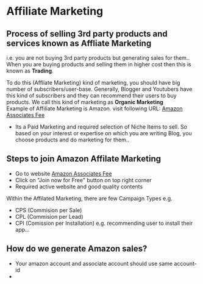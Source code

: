 # Affiliate Marketing  

## Process of selling 3rd party products and services known as Affliate Marketing  
i.e. you are not buying 3rd party products but generating sales for them.. 
When you are buying products and selling them in higher cost then this is known as **Trading**.  

To do this (Affliate Marketing) kind of marketing, you should have big number of subscribers/user-base. Generally, Blogger and Youtubers have this kind of subscribers and they can recommend their users to buy products. We call this kind of marketing as **Organic Marketing**  
Example of Affiliate Marketing is Amazon. visit following URL: [Amazon Associates Fee](https://affiliate-program.amazon.in/help/operating/schedule)
- Its a Paid Marketing and required selection of Niche Items to sell. So based on your interest or expertise on which you are writing Blog, you choose products and do marketing for them..   

## Steps to join Amazon Affilate Marketing  
  - Go to website [Amazon Associates Fee](https://affiliate-program.amazon.in/help/operating/schedule)  
  - Click on "Join now for Free" button on top right corner  
  - Required active website and good quality contents  
  
  Within the Affilated Marketing, there are few Campaign Types e.g.  
  - CPS (Commision per Sale)  
  - CPL (Commision per Lead)  
  - CPI (Comission per Installation)  e.g. recommending user to install their app...  

## How do we generate Amazon sales?  
  - Your amazon account and associate account should use same account-id  
  - 
